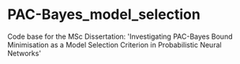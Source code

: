 # PAC-Bayes_model_selection
Code base for the MSc Dissertation: 'Investigating PAC-Bayes Bound Minimisation as a Model Selection Criterion in Probabilistic Neural Networks'

